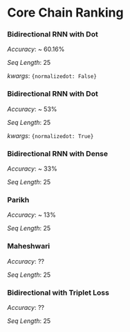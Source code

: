 # Core Chain Ranking

### Bidirectional RNN with Dot
*Accuracy*: ~ 60.16%

*Seq Length*: 25

*kwargs*: `{normalizedot: False}`

### Bidirectional RNN with Dot
*Accuracy*: ~ 53%

*Seq Length*: 25

*kwargs*: `{normalizedot: True}`

### Bidirectional RNN with Dense
*Accuracy*: ~ 33%

*Seq Length*: 25

### Parikh
*Accuracy*: ~ 13%

*Seq Length*: 25

### Maheshwari
*Accuracy*: ??

*Seq Length*: 25

### Bidirectional with Triplet Loss
*Accuracy*: ??

*Seq Length*: 25